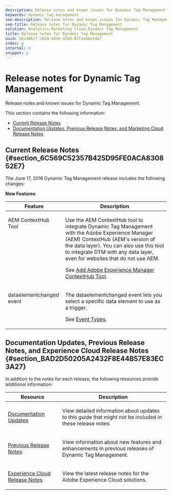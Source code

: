 ```yaml
---
description: Release notes and known issues for Dynamic Tag Management.
keywords: dynamic tag management
seo-description: Release notes and known issues for Dynamic Tag Management.
seo-title: Release notes for Dynamic Tag Management
solution: Analytics,Marketing Cloud,Dynamic Tag Management
title: Release notes for Dynamic Tag Management
uuid: b81406cf-cb24-4dde-a50d-02faa56e1da7
index: y
internal: n
snippet: y
---
```


# Release notes for Dynamic Tag Management

Release notes and known issues for Dynamic Tag Management.

This section contains the following information:

* [Current Release Notes](whatsnew.md#section_6C569C52357B425D95FE0ACA830852E7) 
* [Documentation Updates, Previous Release Notes, and Marketing Cloud Release Notes](whatsnew.md#section_BAD2D50205A2432F8E44B57E83EC3A27)

## Current Release Notes {#section_6C569C52357B425D95FE0ACA830852E7}

The June 17, 2016 Dynamic Tag Management release includes the following changes:

**New Features** 

<table id="table_3CA51E873E324FD4B7CF14190F127A77"> 
 <thead> 
  <tr> 
   <th colname="col1" class="entry"> Feature </th> 
   <th colname="col2" class="entry"> Description </th> 
  </tr> 
 </thead>
 <tbody> 
  <tr valign="top"> 
   <td colname="col1"> <p>AEM ContextHub Tool </p> </td> 
   <td colname="col2"> <p>Use the AEM ContextHub tool to integrate <span class="keyword"> Dynamic Tag Management</span> with the <span class="keyword"> Adobe Experience Manager</span> (AEM) ContextHub (AEM's version of the data layer). You can also use this tool to integrate DTM with any data layer, even for websites that do not use AEM. </p> <p>See <a href="add-aem-contextub-tool.md#concept_F0D713695CA54807B6E2B66842421C32" format="dita" scope="local"> Add Adobe Experience Manager ContextHub Tool</a>. </p> </td> 
  </tr> 
  <tr valign="top"> 
   <td colname="col1"> <p><span class="codeph"> dataelementchanged</span> event </p> </td> 
   <td colname="col2"> <p>The <span class="codeph"> dataelementchanged</span> event lets you select a specific data element to use as a trigger. </p> <p>See <a href="t-rules-event-conditions.md#concept_B1C6169D8B354207AEE0E4965E6421B1" format="dita" scope="local"> Event Types</a>. </p> </td> 
  </tr> 
 </tbody> 
</table>

## Documentation Updates, Previous Release Notes, and Experience Cloud Release Notes {#section_BAD2D50205A2432F8E44B57E83EC3A27}

In addition to the notes for each release, the following resources provide additional information: 

<table id="table_7035BC3368604DA2962660A9C2722386"> 
 <thead> 
  <tr> 
   <th colname="col1" class="entry"> Resource </th> 
   <th colname="col2" class="entry"> Description </th> 
  </tr> 
 </thead>
 <tbody> 
  <tr> 
   <td colname="col1"> <p> <a href="doc_updates.md#concept_1FD8F00A2F5E4BE9A635278E10111B4B" format="dita" scope="local"> Documentation Updates</a> </p> </td> 
   <td colname="col2"> <p>View detailed information about updates to this guide that might not be included in these release notes. </p> </td> 
  </tr> 
  <tr> 
   <td colname="col1"> <p><a href="release_notes_history_dtm.md#concept_F63E33A02ED04FFEB92D4763A84DEEF0" format="dita" scope="local"> Previous Release Notes</a> </p> </td> 
   <td colname="col2"> <p>View information about new features and enhancements in previous releases of <span class="keyword"> Dynamic Tag Management</span>. </p> </td> 
  </tr> 
  <tr> 
   <td colname="col1"> <p> <a href="https://marketing.adobe.com/resources/help/en_US/whatsnew/" format="https" scope="external"> Experience Cloud Release Notes</a> </p> </td> 
   <td colname="col2"> <p>View the latest release notes for the <span class="keyword"> Adobe Experience Cloud</span> solutions. </p> </td> 
  </tr> 
 </tbody> 
</table>

